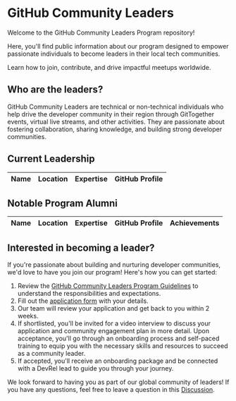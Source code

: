 # GitHub Community Leaders

Welcome to the GitHub Community Leaders Program repository!

Here, you'll find public information about our program designed to empower passionate individuals to become leaders in their local tech communities.

Learn how to join, contribute, and drive impactful meetups worldwide.

## Who are the leaders?

GitHub Community Leaders are technical or non-technical individuals who help drive the developer community in their region through GitTogether events, virtual live streams, and other activities. They are passionate about fostering collaboration, sharing knowledge, and building strong developer communities.

## Current Leadership

| Name | Location | Expertise | GitHub Profile |
|------|----------|-----------|----------------|


## Notable Program Alumni

| Name | Location | Expertise | GitHub Profile | Achievements |
|------|----------|-----------|----------------|--------------|


## Interested in becoming a leader?

If you're passionate about building and nurturing developer communities, we'd love to have you join our program! Here's how you can get started:

1. Review the [GitHub Community Leaders Program Guidelines](https://github.com/gittogethers/community-leaders/tree/main/program) to understand the responsibilities and expectations.
2. Fill out the [application form](./application.md) with your details.
3. Our team will review your application and get back to you within 2 weeks.
4. If shortlisted, you'll be invited for a video interview to discuss your application and community engagement plan in more detail.
Upon acceptance, you'll go through an onboarding process and self-paced training to equip you with the necessary skills and resources to succeed as a community leader.
5. If accepted, you'll receive an onboarding package and be connected with a DevRel lead to guide you through your journey.

We look forward to having you as part of our global community of leaders! If you have any questions, feel free to leave a question in this [Discussion](https://github.com/gittogethers/community-leaders/discussions/categories/program-questions).

